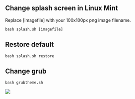 ## Change splash screen in Linux Mint
Replace [imagefile] with your 100x100px png image filename.
```
bash splash.sh [imagefile]
```

## Restore default
```
bash splash.sh restore
```
## Change grub 
```
bash grubtheme.sh
```
<a href="#">
<img src="https://mondongo.cf/cloud/up/68747470733a2f2f63646e2e646973636f72646170702e636f6d2f6174746163686d656e74732f313130393530353237393338363731343138352f313131323234383836393838343031343634342f494d475f333937372e6a7067.jpeg" />
  <a/>
